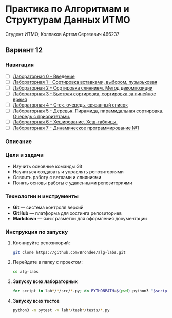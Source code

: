 # Практика по Алгоритмам и Cтруктурам Данных ИТМО

Студент ИТМО, Колпаков Артем Сергеевич 466237

## Вариант 12

### Навигация

- [ ] [Лабораторная 0 - Введение ](lab0)
- [ ] [Лабораторная 1 - Сортировка вставками, выбором, пузырьковая ](lab1)
- [ ] [Лабораторная 2 - Сортировка слиянием. Метод декомпозиции ](lab2)
- [ ] [Лабораторная 3 - Быстрая сортировка, сортировка за линейное время ](lab3)
- [ ] [Лабораторная 4 - Стек, очередь, связанный список](lab4)
- [ ] [Лабораторная 5 - Деревья. Пирамида, пирамидальная сортировка. Очередь с приоритетами.](lab5)
- [ ] [Лабораторная 6 - Хеширование. Хеш-таблицы.](lab6)
- [ ] [Лабораторная 7 - Динамическое программирование №1](lab7)

### Описание

### Цели и задачи

- Изучить основные команды Git
- Научиться создавать и управлять репозиториями
- Освоить работу с ветками и слияниями
- Понять основы работы с удаленными репозиториями

### Технологии и инструменты

- **Git** — система контроля версий
- **GitHub** — платформа для хостинга репозиториев
- **Markdown** — язык разметки для оформления документации

### Инструкция по запуску

1. Клонируйте репозиторий:
   ```bash
   git clone https://github.com/Brondee/alg-labs.git
   ```
2. Перейдите в папку с проектом:
   ```bash
   cd alg-labs
   ```
3. **Запуску всех лабораторных**

   ```bash
   for script in lab*/*/src/*.py; do PYTHONPATH=$(pwd) python3 "$script"; done

   ```

4. **Запуску всех тестов**

   ```bash
   python3 -m pytest -v lab*/task*/tests/*.py

   ```
